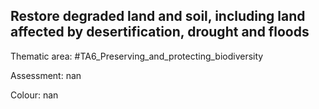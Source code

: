## Restore degraded land and soil, including land affected by desertification, drought and floods

Thematic area: #TA6_Preserving_and_protecting_biodiversity

Assessment: nan

Colour: nan